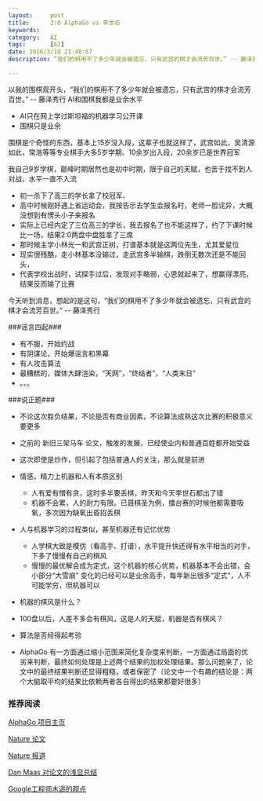 ```yaml
---
layout:     post
title:      2:0 AlphaGo vs 李世石
keywords:
category:   AI
tags:		[AI]
date: 2016/3/10 21:48:57
description: “我们的棋用不了多少年就会被遗忘，只有武宫的棋才会流芳百世。” -- 藤泽秀行

---
```



以我的围棋观开头，“我们的棋用不了多少年就会被遗忘，只有武宫的棋才会流芳百世。” -- 藤泽秀行
AI和围棋我都是业余水平
 - AI只在网上学过斯坦福的机器学习公开课
 - 围棋只是业余

围棋是个奇怪的东西，基本上15岁没入段，这辈子也就这样了，武宫如此，吴清源如此，常浩等等专业棋手大多5岁学期、10余岁出入段，20余岁已是世界冠军

<!--more-->

我自己9岁学棋，巅峰时期居然也是初中时期，限于自己的天赋，也苦于找不到人对战，水平一直不入流
- 初一杀下了高三的学长拿了校冠军、
- 高中时候刚好遇上省运动会，我按告示去学生会报名时，老师一脸诧异，大概没想到有愣头小子来报名
- 实际上已经内定了三位高三的学长，我去报名了也不能这样了，约了下课时候比一场，结果2:0两盘中盘胜拿了三席
- 那时候主学小林光一和武宫正树，打谱基本就是这两位先生，尤其爱星位
- 现实很残酷，走小林基本没输过，走武宫多半输棋，跌倒无数次还是不能回头，
- 代表学校出战时，试探手过后，发现对手略弱，心思就起来了，想赢得漂亮，结果反而输了比赛

今天听到消息，想起的是这句，“我们的棋用不了多少年就会被遗忘，只有武宫的棋才会流芳百世。” -- 藤泽秀行

###谣言四起###
 - 有不服，开始约战
 - 有阴谋论，开始爆谣言和黑幕
 - 有人攻击算法
 - 最糟糕的，媒体大肆渲染，“天网”，“终结者”，“人类末日”
 - 。。。

###说正题###
 - 不论这次胜负结果，不论是否有商业因素，不论算法成熟这次比赛的积极意义要更多
 - 之前的 新旧三架马车 论文，触发的发展，已经使业内和普通百姓都开始受益
 - 这次即使是炒作，但引起了包括普通人的关注，那么就是前进

 - 情感，精力上机器和人有本质区别
   + 人有爱有憎有贪，这时多半要丢棋，昨天和今天李世石都出了错
   + 机器不会累，人的耐力有限。已聂棋圣为例，擂台赛的时候他都需要吸氧，多次因为缺氧出昏招丢棋
 - 人与机器学习的过程类似，甚至机器还有记忆优势
   + 人学棋大致是模仿（看高手、打谱），水平提升快还得有水平相当的对手，下多了慢慢有自己的棋风
   + 慢慢的最优解会成为定式，这个机器的核心优势，机器基本不会出错，会小部分“大雪崩” 变化的已经可以是业余高手，每年新出很多“定式”，人不可能学穷，但机器可以
 -  机器的棋风是什么？
   + 100盘以后，人差不多会有棋风，这是人的天赋，机器是否有棋风？
 -  算法是否经得起考验
   + AlphaGo 有一方面通过缩小范围来简化复杂度来判断，一方面通过局面的优劣来判断，最终如何处理是上述两个结果的加权处理结果。那么问题来了，论文中的最终结果判断还显得粗糙，或者保密了（论文中一个有趣的结论是：两个大脑取平均的结果比依赖两者各自得出的结果都要好很多）

### 推荐阅读  ###

[AlphaGo 项目主页](http://www.deepmind.com/alpha-go.html)

[Nature 论文](http://www.nature.com/nature/journal/v529/n7587/full/nature16961.html)

[Nature 报道](http://www.nature.com/news/google-ai-algorithm-masters-ancient-game-of-go-1.19234)

[Dan Maas 对论文的浅显总结](http://www.dcine.com/2016/01/28/alphago/)

[Google工程师木遥的观点](http://36kr.com/p/5042969.html)
